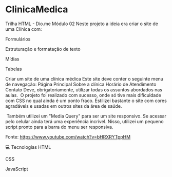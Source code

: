 # ClinicaMedica

Trilha HTML - Dio.me
Módulo 02
Neste projeto a ideia era criar o site de uma Clínica com:

Formulários

Estruturação e formatação de texto

Mídias

Tabelas

Criar um site de uma clínica médica
Este site deve conter o seguinte menu de navegação:
Página Principal
Sobre a clínica
Horário de Atendimento
Contato
Deve, obrigatoriamente, utilizar todas os assuntos abordados nas aulas.
​ O projeto foi realizado com sucesso, onde só tive mais dificuldade com CSS no qual ainda é um ponto fraco. Estilizei bastante o site com cores agradáveis e usadas em outros sites da área de saúde.

​ Também utilizei um "Media Query" para ser um site responsivo. Se acessar pelo celular ainda terá uma experiência incrível. Nisso, utilizei um pequeno script pronto para a barra do menu ser responsiva.

Fonte: https://www.youtube.com/watch?v=bHRXRYTppHM

💻 Tecnologias
HTML

CSS

JavaScript
